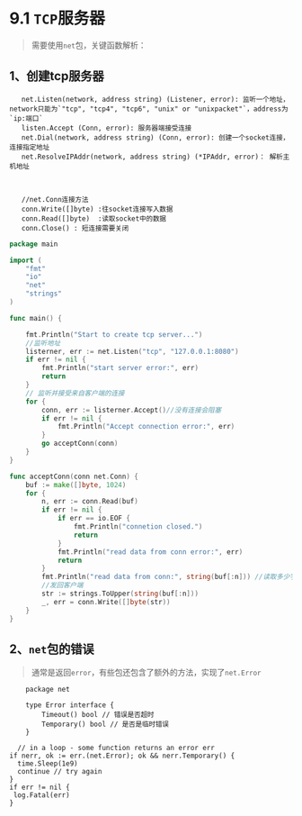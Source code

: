 # 9.1 `TCP`服务器
> 需要使用`net`包，关键函数解析：<br>

## 1、创建tcp服务器
       net.Listen(network, address string) (Listener, error): 监听一个地址，network只能为`"tcp", "tcp4", "tcp6", "unix" or "unixpacket"`，address为`ip:端口`
       listen.Accept (Conn, error): 服务器端接受连接      
       net.Dial(network, address string) (Conn, error): 创建一个socket连接，连接指定地址
       net.ResolveIPAddr(network, address string) (*IPAddr, error)： 解析主机地址
      
       
       
       //net.Conn连接方法
       conn.Write([]byte) :往socket连接写入数据
       conn.Read([]byte)  :读取socket中的数据
       conn.Close() : 短连接需要关闭
       
```go
package main

import (
	"fmt"
	"io"
	"net"
	"strings"
)

func main() {

	fmt.Println("Start to create tcp server...")
	//监听地址
	listerner, err := net.Listen("tcp", "127.0.0.1:8080")
	if err != nil {
		fmt.Println("start server error:", err)
		return
	}
	// 监听并接受来自客户端的连接
	for {
		conn, err := listerner.Accept()//没有连接会阻塞
		if err != nil {
			fmt.Println("Accept connection error:", err)
		}
		go acceptConn(conn)
	}
}

func acceptConn(conn net.Conn) {
	buf := make([]byte, 1024)
	for {
		n, err := conn.Read(buf)
		if err != nil {
			if err == io.EOF {
				fmt.Println("connetion closed.")
				return
			}
			fmt.Println("read data from conn error:", err)
			return
		}
		fmt.Println("read data from conn:", string(buf[:n])) //读取多少字节则输出多少字节
		//发回客户端
		str := strings.ToUpper(string(buf[:n]))
		_, err = conn.Write([]byte(str))
	}
}

```    

## 2、`net`包的错误
> 通常是返回`error`，有些包还包含了额外的方法，实现了`net.Error`
  
        package net
        
        type Error interface {
        	Timeout() bool // 错误是否超时
        	Temporary() bool // 是否是临时错误
        }
 
      // in a loop - some function returns an error err
    if nerr, ok := err.(net.Error); ok && nerr.Temporary() {
   	  time.Sleep(1e9)
   	  continue // try again
    }
    if err != nil {
   	 log.Fatal(err)
    }    